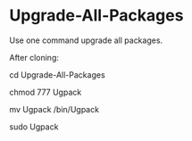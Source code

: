 # Upgrade-All-Packages

Use one command upgrade all packages.

After cloning:

cd Upgrade-All-Packages

chmod 777 Ugpack

mv Ugpack /bin/Ugpack

sudo Ugpack
